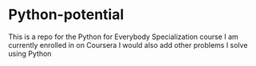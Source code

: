 # Python-potential
This is a repo for the Python for Everybody Specialization course I am currently enrolled in on Coursera
I would also add other problems I solve using Python
